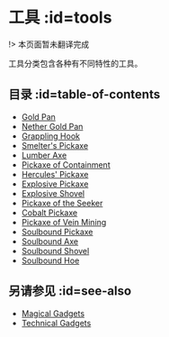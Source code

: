 # 工具 :id=tools

!> 本页面暂未翻译完成

工具分类包含各种有不同特性的工具。

## 目录 :id=table-of-contents

* [Gold Pan](/Gold-Pan)
* [Nether Gold Pan](/Nether-Gold-Pan)
* [Grappling Hook](/Grappling-Hook)
* [Smelter's Pickaxe](/Smelter's-Pickaxe)
* [Lumber Axe](/Lumber-Axe)
* [Pickaxe of Containment](/Pickaxe-of-Containment)
* [Hercules' Pickaxe](/Hercules'-Pickaxe)
* [Explosive Pickaxe](/Explosive-Pickaxe)
* [Explosive Shovel](/Explosive-Shovel)
* [Pickaxe of the Seeker](/Pickaxe-of-the-Seeker)
* [Cobalt Pickaxe](/Cobalt-Pickaxe)
* [Pickaxe of Vein Mining](/Pickaxe-of-Vein-Mining)
* [Soulbound Pickaxe](/Soulbound-Tools)
* [Soulbound Axe](/Soulbound-Tools)
* [Soulbound Shovel](/Soulbound-Tools)
* [Soulbound Hoe](/Soulbound-Tools)

## 另请参见 :id=see-also

* [Magical Gadgets](/Magical-Gadgets)
* [Technical Gadgets](/Technical-Gadgets)
